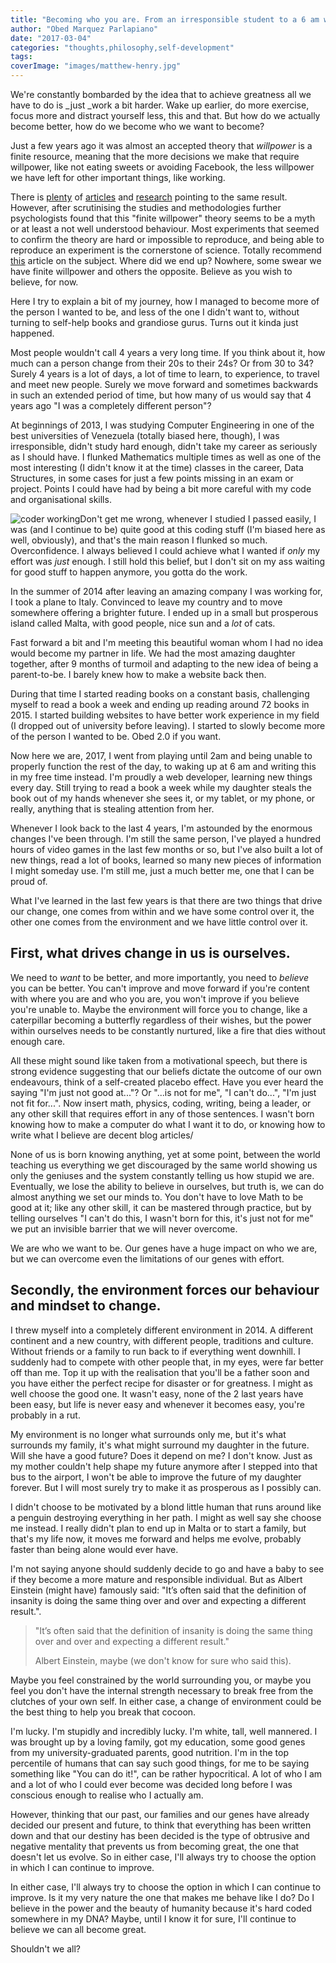 ```yaml
---
title: "Becoming who you are. From an irresponsible student to a 6 am waking up dad."
author: "Obed Marquez Parlapiano"
date: "2017-03-04"
categories: "thoughts,philosophy,self-development"
tags:
coverImage: "images/matthew-henry.jpg"
---
```


We're constantly bombarded by the idea that to achieve greatness all we have to do is _just _work a bit harder. Wake up earlier, do more exercise, focus more and distract yourself less, this and that. But how do we actually become better, how do we become who we want to become?

Just a few years ago it was almost an accepted theory that _willpower_ is a finite resource, meaning that the more decisions we make that require willpower, like not eating sweets or avoiding Facebook, the less willpower we have left for other important things, like working.

There is [plenty](https://www.wired.com/2012/10/mf-willpower/) of [articles](http://scopeblog.stanford.edu/2011/12/29/a-conversation-about-the-science-of-willpower/) and [research](https://www.apa.org/helpcenter/willpower-limited-resource.pdf) pointing to the same result. However, after scrutinising the studies and methodologies further psychologists found that this "finite willpower" theory seems to be a myth or at least a not well understood behaviour. Most experiments that seemed to confirm the theory are hard or impossible to reproduce, and being able to reproduce an experiment is the cornerstone of science. Totally recommend [this](http://nautil.us/issue/45/power/against-willpower) article on the subject. Where did we end up? Nowhere, some swear we have finite willpower and others the opposite. Believe as you wish to believe, for now.

Here I try to explain a bit of my journey, how I managed to become more of the person I wanted to be, and less of the one I didn't want to, without turning to self-help books and grandiose gurus. Turns out it kinda just happened.

Most people wouldn't call 4 years a very long time. If you think about it, how much can a person change from their 20s to their 24s? Or from 30 to 34? Surely 4 years is a lot of days, a lot of time to learn, to experience, to travel and meet new people. Surely we move forward and sometimes backwards in such an extended period of time, but how many of us would say that 4 years ago "I was a completely different person"?

At beginnings of 2013, I was studying Computer Engineering in one of the best universities of Venezuela (totally biased here, though), I was irresponsible, didn't study hard enough, didn't take my career as seriously as I should have. I flunked Mathematics multiple times as well as one of the most interesting (I didn't know it at the time) classes in the career, Data Structures, in some cases for just a few points missing in an exam or project. Points I could have had by being a bit more careful with my code and organisational skills.

![coder working](images/working-2-300x300.gif)Don't get me wrong, whenever I studied I passed easily, I was (and I continue to be) quite good at this coding stuff (I'm biased here as well, obviously), and that's the main reason I flunked so much. Overconfidence. I always believed I could achieve what I wanted if _only_ my effort was _just_ enough. I still hold this belief, but I don't sit on my ass waiting for good stuff to happen anymore, you gotta do the work.

In the summer of 2014 after leaving an amazing company I was working for, I took a plane to Italy. Convinced to leave my country and to move somewhere offering a brighter future. I ended up in a small but prosperous island called Malta, with good people, nice sun and a _lot_ of cats.

Fast forward a bit and I'm meeting this beautiful woman whom I had no idea would become my partner in life. We had the most amazing daughter together, after 9 months of turmoil and adapting to the new idea of being a parent-to-be. I barely knew how to make a website back then.

During that time I started reading books on a constant basis, challenging myself to read a book a week and ending up reading around 72 books in 2015. I started building websites to have better work experience in my field (I dropped out of university before leaving). I started to slowly become more of the person I wanted to be. Obed 2.0 if you want.

Now here we are, 2017, I went from playing until 2am and being unable to properly function the rest of the day, to waking up at 6 am and writing this in my free time instead. I'm proudly a web developer, learning new things every day. Still trying to read a book a week while my daughter steals the book out of my hands whenever she sees it, or my tablet, or my phone, or really, anything that is stealing attention from her.

Whenever I look back to the last 4 years, I'm astounded by the enormous changes I've been through. I'm still the same person, I've played a hundred hours of video games in the last few months or so, but I've also built a lot of new things, read a lot of books, learned so many new pieces of information I might someday use. I'm still me, just a much better me, one that I can be proud of.

What I've learned in the last few years is that there are two things that drive our change, one comes from within and we have some control over it, the other one comes from the environment and we have little control over it.

## First, what drives change in us is ourselves.

We need to _want_ to be better, and more importantly, you need to _believe_ you can be better. You can't improve and move forward if you're content with where you are and who you are, you won't improve if you believe you're unable to. Maybe the environment will force you to change, like a caterpillar becoming a butterfly regardless of their wishes, but the power within ourselves needs to be constantly nurtured, like a fire that dies without enough care.

All these might sound like taken from a motivational speech, but there is strong evidence suggesting that our beliefs dictate the outcome of our own endeavours, think of a self-created placebo effect. Have you ever heard the saying "I'm just not good at..."? Or "...is not for me", "I can't do...", "I'm just not fit for...". Now insert math, physics, coding, writing, being a leader, or any other skill that requires effort in any of those sentences. I wasn't born knowing how to make a computer do what I want it to do, or knowing how to write what I believe are decent blog articles/

None of us is born knowing anything, yet at some point, between the world teaching us everything we get discouraged by the same world showing us only the geniuses and the system constantly telling us how stupid we are. Eventually, we lose the ability to believe in ourselves, but truth is, we can do almost anything we set our minds to. You don't have to love Math to be good at it; like any other skill, it can be mastered through practice, but by telling ourselves "I can't do this, I wasn't born for this, it's just not for me" we put an invisible barrier that we will never overcome.

We are who we want to be. Our genes have a huge impact on who we are, but we can overcome even the limitations of our genes with effort.

## Secondly, the environment forces our behaviour and mindset to change.

I threw myself into a completely different environment in 2014. A different continent and a new country, with different people, traditions and culture. Without friends or a family to run back to if everything went downhill. I suddenly had to compete with other people that, in my eyes, were far better off than me. Top it up with the realisation that you'll be a father soon and you have either the perfect recipe for disaster or for greatness. I might as well choose the good one. It wasn't easy, none of the 2 last years have been easy, but life is never easy and whenever it becomes easy, you're probably in a rut.

My environment is no longer what surrounds only me, but it's what surrounds my family, it's what might surround my daughter in the future. Will she have a good future? Does it depend on me? I don't know. Just as my mother couldn't help shape my future anymore after I stepped into that bus to the airport, I won't be able to improve the future of my daughter forever. But I will most surely try to make it as prosperous as I possibly can.

I didn't choose to be motivated by a blond little human that runs around like a penguin destroying everything in her path. I might as well say she choose me instead. I really didn't plan to end up in Malta or to start a family, but that's my life now, it moves me forward and helps me evolve, probably faster than being alone would ever have.

I'm not saying anyone should suddenly decide to go and have a baby to see if they become a more mature and responsible individual. But as Albert Einstein (might have) famously said: "It’s often said that the definition of insanity is doing the same thing over and over and expecting a different result.".

> "It’s often said that the definition of insanity is doing the same thing over and over and expecting a different result."
> 
> Albert Einstein, maybe (we don't know for sure who said this).

Maybe you feel constrained by the world surrounding you, or maybe you feel you don't have the internal strength necessary to break free from the clutches of your own self. In either case, a change of environment could be the best thing to help you break that cocoon.

I'm lucky. I'm stupidly and incredibly lucky. I'm white, tall, well mannered. I was brought up by a loving family, got my education, some good genes from my university-graduated parents, good nutrition. I'm in the top percentile of humans that can say such good things, for me to be saying something like "You can do it!", can be rather hypocritical. A lot of who I am and a lot of who I could ever become was decided long before I was conscious enough to realise who I actually am.

However, thinking that our past, our families and our genes have already decided our present and future, to think that everything has been written down and that our destiny has been decided is the type of obtrusive and negative mentality that prevents us from becoming great, the one that doesn't let us evolve. So in either case, I'll always try to choose the option in which I can continue to improve.

In either case, I'll always try to choose the option in which I can continue to improve. Is it my very nature the one that makes me behave like I do? Do I believe in the power and the beauty of humanity because it's hard coded somewhere in my DNA? Maybe, until I know it for sure, I'll continue to believe we can all become great.

Shouldn't we all?
